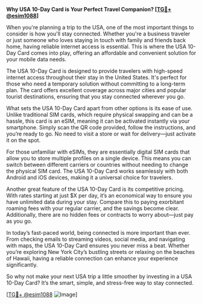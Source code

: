 **Why USA 10-Day Card is Your Perfect Travel Companion? [[TG💪+ @esim1088](https://t.me/s/esim1088)]**

When you're planning a trip to the USA, one of the most important things to consider is how you'll stay connected. Whether you're a business traveler or just someone who loves staying in touch with family and friends back home, having reliable internet access is essential. This is where the USA 10-Day Card comes into play, offering an affordable and convenient solution for your mobile data needs.

The USA 10-Day Card is designed to provide travelers with high-speed internet access throughout their stay in the United States. It's perfect for those who need a temporary solution without committing to a long-term plan. The card offers excellent coverage across major cities and popular tourist destinations, ensuring that you stay connected wherever you go. 

What sets the USA 10-Day Card apart from other options is its ease of use. Unlike traditional SIM cards, which require physical swapping and can be a hassle, this card is an eSIM, meaning it can be activated instantly via your smartphone. Simply scan the QR code provided, follow the instructions, and you’re ready to go. No need to visit a store or wait for delivery—just activate it on the spot.

For those unfamiliar with eSIMs, they are essentially digital SIM cards that allow you to store multiple profiles on a single device. This means you can switch between different carriers or countries without needing to change the physical SIM card. The USA 10-Day Card works seamlessly with both Android and iOS devices, making it a universal choice for travelers.

Another great feature of the USA 10-Day Card is its competitive pricing. With rates starting at just $X per day, it’s an economical way to ensure you have unlimited data during your stay. Compare this to paying exorbitant roaming fees with your regular carrier, and the savings become clear. Additionally, there are no hidden fees or contracts to worry about—just pay as you go.

In today’s fast-paced world, being connected is more important than ever. From checking emails to streaming videos, social media, and navigating with maps, the USA 10-Day Card ensures you never miss a beat. Whether you’re exploring New York City’s bustling streets or relaxing on the beaches of Hawaii, having a reliable connection can enhance your experience significantly.

So why not make your next USA trip a little smoother by investing in a USA 10-Day Card? It’s the smart, simple, and stress-free way to stay connected. 

[[TG💪+ @esim1088](https://t.me/s/esim1088) ![Image](https://i.postimg.cc/Y0z9fWf4/image.png)]